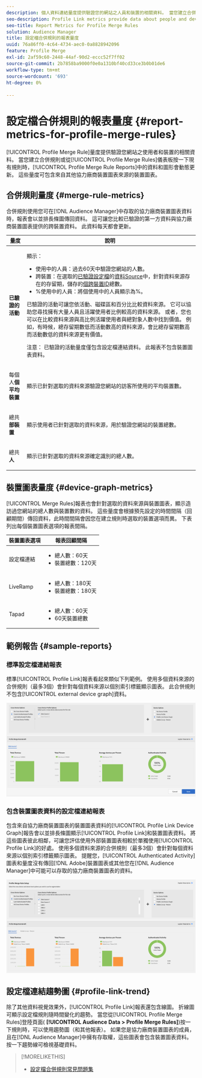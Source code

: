 ```yaml
---
description: 個人資料連結量度提供驗證您的網站之人員和裝置的相關資料。 當您建立合併規則或從「設定檔合併規則」圖示板按一下現有規則時，「設定檔連結」中的資料和圖形會動態更新。 這些量度可包含來自其他協力廠商裝置圖表來源的裝置圖表。
seo-description: Profile Link metrics provide data about people and devices that authenticate to your site. The data and graphs in Profile Link update dynamically as you create a merge rules or when you click an existing rule from the Profile Merge Rules dashboard. These metrics can include device graph from other third-party device graph sources.
seo-title: Report Metrics for Profile Merge Rules
solution: Audience Manager
title: 設定檔合併規則的報表量度
uuid: 76a86ff0-4c64-4734-aec0-0a8828942096
feature: Profile Merge
exl-id: 2af59c60-2448-44af-90d2-eccc52f7ff02
source-git-commit: 2b7858ba9000f0e0a1310bf40cd33ce3b0b01de6
workflow-type: tm+mt
source-wordcount: '693'
ht-degree: 0%

---
```


# 設定檔合併規則的報表量度 {#report-metrics-for-profile-merge-rules}

[!UICONTROL Profile Merge Rule]量度提供驗證您網站之使用者和裝置的相關資料。 當您建立合併規則或從[!UICONTROL Profile Merge Rules]儀表板按一下現有規則時，[!UICONTROL Profile Merge Rule Reports]中的資料和圖形會動態更新。 這些量度可包含來自其他協力廠商裝置圖表來源的裝置圖表。

## 合併規則量度 {#merge-rule-metrics}

合併規則使用您可在[!DNL Audience Manager]中存取的協力廠商裝置圖表資料時，報表會以並排長條圖傳回資料。 這可讓您比較已驗證的第一方資料與協力廠商裝置圖表提供的跨裝置資料。 此資料每天都會更新。

<table id="table_A7FB2F9804F84AC8A6DD05C0E6EE7555"> 
 <thead> 
  <tr> 
   <th colname="col1" class="entry"> 量度 </th> 
   <th colname="col2" class="entry"> 說明 </th> 
  </tr> 
 </thead>
 <tbody> 
  <tr> 
   <td colname="col1"> <p> <b><span class="wintitle">已驗證的活動</span></b> </p> </td> 
   <td colname="col2"> <p>顯示： </p> 
    <ul id="ul_7F7373919A4A49028EF4BF7B28D9F8E9"> 
     <li id="li_FE2F93C496D64ED8928B3E522C9585EA"> <span class="wintitle">使用中的人員</span>：過去60天中驗證您網站的人數。 </li> 
     <li id="li_60CFD26EE68B442683C0ED5FED1A79C8"> <span class="wintitle">跨裝置</span>：在選取的<a href="merge-rule-definitions.md">已驗證設定檔</a>的<a href="https://experienceleague.adobe.com/docs/audience-manager/user-guide/features/data-sources/manage-datasources.html">資料Source</a>中，針對資料來源存在的存留期，儲存的<a href="merge-rules-start.md#create-data-source">個跨裝置ID</a>總數。 </li> 
     <li id="li_F2F07B6A326C4A18B79A0CF2C47D9677"> <span class="wintitle"> %使用中的人員</span>：將<span class="wintitle">個使用中的人員</span>顯示為%。 </li> 
    </ul> <p> <span class="wintitle">已驗證的活動</span>可讓您依活動、磁碟區和百分比比較資料來源。 它可以協助您尋找擁有大量人員且活躍使用者比例較高的資料來源。 或者，您也可以在比較資料來源與高比例活躍使用者與總對象人數中找到價值。 例如，有時候，總存留期數低而活動數高的資料來源，會比總存留期數高而活動數低的資料來源更有價值。 </p> <p> <p>注意： <span class="wintitle">已驗證的活動</span>量度僅包含<span class="wintitle">設定檔連結</span>資料。 此報表不包含<span class="wintitle">裝置圖表</span>資料。 </p> </p> </td> 
  </tr> 
  <tr> 
   <td colname="col1"> <p> 每個人<b><span class="wintitle">個平均裝置</span></b> </p> </td> 
   <td colname="col2"> <p> 顯示已針對選取的資料來源驗證您網站的訪客所使用的平均裝置數。 </p> </td> 
  </tr> 
  <tr> 
   <td colname="col1"> <p> 總共<b><span class="wintitle">部裝置</span></b> </p> </td> 
   <td colname="col2"> <p>顯示使用者已針對選取的資料來源，用於驗證您網站的裝置總數。 </p> </td> 
  </tr> 
  <tr> 
   <td colname="col1"> <p> 總共<b><span class="wintitle">人</span></b> </p> </td> 
   <td colname="col2"> <p>顯示已針對選取的資料來源確定識別的總人數。 </p> </td> 
  </tr> 
 </tbody> 
</table>

## 裝置圖表量度 {#device-graph-metrics}

[!UICONTROL Merge Rules]報表也會針對選取的資料來源與裝置圖表，顯示造訪過您網站的總人數與裝置數的資料。 這些量度會根據預先設定的時間間隔（回顧期間）傳回資料，此時間間隔會因您在建立規則時選取的裝置選項而異。 下表列出每個裝置圖表選項的報表間隔。

<table id="table_038983EBC71F4A55BBCA99212AC5DEE6"> 
 <thead> 
  <tr> 
   <th colname="col1" class="entry"> 裝置圖表選項 </th> 
   <th colname="col2" class="entry"> 報表回顧間隔 </th> 
  </tr>
 </thead>
 <tbody> 
  <tr> 
   <td colname="col1"> <p><span class="wintitle">設定檔連結</span> </p> </td> 
   <td colname="col2"> <p> 
     <ul id="ul_B2FF2341573840549FFB96579F537082"> 
      <li id="li_B37323C2F2434F41B407500AC5C15447">總人數：60天 </li> 
      <li id="li_08D911224A60418BBB3CFB4E70CE73D4">裝置總數：120天 </li> 
     </ul> </p> </td> 
  </tr> 
  <tr> 
   <td colname="col1"> <p><span class="wintitle"> LiveRamp</span> </p> </td> 
   <td colname="col2"> <p> 
     <ul id="ul_2772F3AD7E1440789B635794ECDE8DFB"> 
      <li id="li_1432363829D64615B1D349A3722D6268">總人數：180天 </li> 
      <li id="li_D5C0E3CE92524B54BBD36C73A326292B">裝置總數：180天 </li> 
     </ul> </p> </td> 
  </tr> 
  <tr> 
   <td colname="col1"> <p><span class="wintitle"> Tapad</span> </p> </td> 
   <td colname="col2"> <p> 
     <ul id="ul_274529DB58E6442E95C6AD89BECB1362"> 
      <li id="li_67102211A72A4E47AACFE5E369793C17">總人數：60天 </li> 
      <li id="li_3E8F3DA6A7B5487895A626674DA363A5">60天裝置總數 </li> 
     </ul> </p> </td> 
  </tr> 
 </tbody> 
</table>

## 範例報告 {#sample-reports}

### 標準設定檔連結報表

標準[!UICONTROL Profile Link]報表看起來類似下列範例。 使用多個資料來源的合併規則（最多3個）會針對每個資料來源以個別索引標籤顯示圖表。 此合併規則不包含[!UICONTROL external device graph]資料。

![](assets/profile-link-metrics.png)

### 包含裝置圖表資料的設定檔連結報表

包含來自協力廠商裝置圖表的裝置圖表資料的[!UICONTROL Profile Link Device Graph]報告會以並排長條圖顯示[!UICONTROL Profile Link]和裝置圖表資料。 將這些圖表彼此相鄰，可讓您評估使用外部裝置圖表相較於單獨使用[!UICONTROL Profile Link]的好處。 使用多個資料來源的合併規則（最多3個）會針對每個資料來源以個別索引標籤顯示圖表。 提醒您，[!UICONTROL Authenticated Activity]圖表和量度沒有傳回[!DNL Adobe]裝置圖表或其他您在[!DNL Audience Manager]中可能可以存取的協力廠商裝置圖表的資料。

![](assets/profile-link-graph.png)

## 設定檔連結趨勢圖 {#profile-link-trend}

除了其他資料視覺效果外，[!UICONTROL Profile Link]報表還包含線圖。 折線圖可顯示設定檔規則隨時間變化的趨勢。 當您從[!UICONTROL Profile Merge Rules]登陸頁面( **[!UICONTROL Audience Data > Profile Merge Rules]**)按一下規則時，可以使用趨勢圖（和其他報表）。 如果您是協力廠商裝置圖表的成員，且在[!DNL Audience Manager]中擁有存取權，這些圖表會包含裝置圖表資料。 按一下趨勢線可檢視基礎資料。

>[!MORELIKETHIS]
>
>* [設定檔合併規則常見問題集](../../faq/faq-profile-merge.md)

